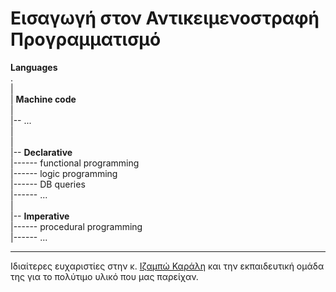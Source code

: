 # Εισαγωγή στον Αντικειμενοστραφή Προγραμματισμό

**Languages** <br>
. <br>
| <br>
| **Machine code**<br>
| <br>
|-- ... <br>
| <br>
| <br>
|-- **Declarative** <br>
|------ functional programming <br>
|------ logic programming <br>
|------ DB queries <br>
|------ ... <br>
| <br>
|-- **Imperative** <br>
|------ procedural programming <br>
|------ ... <br>


---

Ιδιαίτερες ευχαριστίες στην κ. [Ιζαμπώ Καράλη](https://cgi.di.uoa.gr/~izambo/GR.html) και την εκπαιδευτική ομάδα της για το πολύτιμο υλικό που μας παρείχαν.

